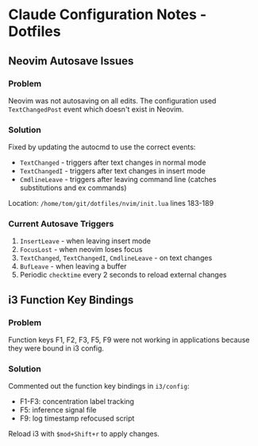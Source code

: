 # Claude Configuration Notes - Dotfiles

## Neovim Autosave Issues

### Problem
Neovim was not autosaving on all edits. The configuration used `TextChangedPost` event which doesn't exist in Neovim.

### Solution
Fixed by updating the autocmd to use the correct events:
- `TextChanged` - triggers after text changes in normal mode
- `TextChangedI` - triggers after text changes in insert mode
- `CmdlineLeave` - triggers after leaving command line (catches substitutions and ex commands)

Location: `/home/tom/git/dotfiles/nvim/init.lua` lines 183-189

### Current Autosave Triggers
1. `InsertLeave` - when leaving insert mode
2. `FocusLost` - when neovim loses focus
3. `TextChanged`, `TextChangedI`, `CmdlineLeave` - on text changes
4. `BufLeave` - when leaving a buffer
5. Periodic `checktime` every 2 seconds to reload external changes

## i3 Function Key Bindings

### Problem
Function keys F1, F2, F3, F5, F9 were not working in applications because they were bound in i3 config.

### Solution
Commented out the function key bindings in `i3/config`:
- F1-F3: concentration label tracking
- F5: inference signal file
- F9: log timestamp refocused script

Reload i3 with `$mod+Shift+r` to apply changes.